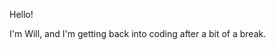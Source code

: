 Hello!

I'm Will, and I'm getting back into coding after a bit of a break.



<!---
wjhuxtable272/wjhuxtable272 is a ✨ special ✨ repository because its `README.md` (this file) appears on your GitHub profile.
You can click the Preview link to take a look at your changes.
--->
